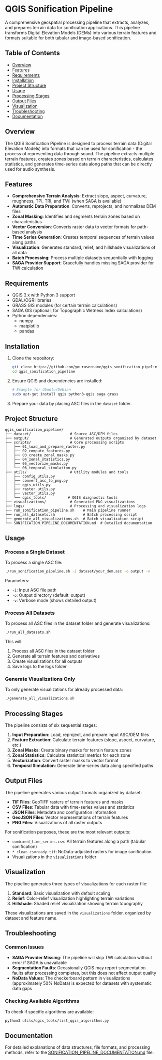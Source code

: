 # QGIS Sonification Pipeline

A comprehensive geospatial processing pipeline that extracts, analyzes, and prepares terrain data for sonification applications. This pipeline transforms Digital Elevation Models (DEMs) into various terrain features and formats suitable for both tabular and image-based sonification.

## Table of Contents

- [Overview](#overview)
- [Features](#features)
- [Requirements](#requirements)
- [Installation](#installation)
- [Project Structure](#project-structure)
- [Usage](#usage)
- [Processing Stages](#processing-stages)
- [Output Files](#output-files)
- [Visualization](#visualization)
- [Troubleshooting](#troubleshooting)
- [Documentation](#documentation)

## Overview

The QGIS Sonification Pipeline is designed to process terrain data (Digital Elevation Models) into formats that can be used for sonification - the process of representing data through sound. The pipeline extracts multiple terrain features, creates zones based on terrain characteristics, calculates statistics, and generates time-series data along paths that can be directly used for audio synthesis.

## Features

- **Comprehensive Terrain Analysis**: Extract slope, aspect, curvature, roughness, TPI, TRI, and TWI (when SAGA is available)
- **Automatic Data Preparation**: Converts, reprojects, and normalizes DEM files
- **Zonal Masking**: Identifies and segments terrain zones based on characteristics
- **Vector Conversion**: Converts raster data to vector formats for path-based analysis
- **Time Series Generation**: Creates temporal sequences of terrain values along paths
- **Visualization**: Generates standard, relief, and hillshade visualizations of all data
- **Batch Processing**: Process multiple datasets sequentially with logging
- **SAGA Provider Support**: Gracefully handles missing SAGA provider for TWI calculation

## Requirements

- QGIS 3.x with Python 3 support
- GDAL/OGR libraries
- GRASS GIS modules (for certain terrain calculations)
- SAGA GIS (optional, for Topographic Wetness Index calculations)
- Python dependencies:
  - numpy
  - matplotlib
  - pandas

## Installation

1. Clone the repository:
   ```bash
   git clone https://github.com/yourusername/qgis_sonification_pipeline.git
   cd qgis_sonification_pipeline
   ```

2. Ensure QGIS and dependencies are installed:
   ```bash
   # Example for Ubuntu/Debian
   sudo apt-get install qgis python3-qgis saga grass
   ```

3. Prepare your data by placing ASC files in the `dataset` folder.

## Project Structure

```
qgis_sonification_pipeline/
├── dataset/                  # Source ASC/DEM files
├── output/                   # Generated outputs organized by dataset
├── scripts/                  # Core processing scripts
│   ├── 01_load_and_prepare_raster.py
│   ├── 02_compute_features.py
│   ├── 03_create_zonal_masks.py
│   ├── 04_zonal_statistics.py
│   ├── 05_vectorize_masks.py
│   └── 06_temporal_simulation.py
├── utils/                    # Utility modules and tools
│   ├── config_utils.py
│   ├── convert_asc_to_png.py
│   ├── qgis_utils.py
│   ├── raster_utils.py
│   ├── vector_utils.py
│   └── qgis_tools/          # QGIS diagnostic tools
├── visualizations/           # Generated PNG visualizations
├── logs/                     # Processing and visualization logs
├── run_sonification_pipeline.sh    # Main pipeline runner
├── run_all_datasets.sh             # Batch processing script
├── generate_all_visualizations.sh  # Batch visualization script
└── SONIFICATION_PIPELINE_DOCUMENTATION.md  # Detailed documentation
```

## Usage

### Process a Single Dataset

To process a single ASC file:

```bash
./run_sonification_pipeline.sh -i dataset/your_dem.asc -o output -v
```

Parameters:
- `-i`: Input ASC file path
- `-o`: Output directory (default: output)
- `-v`: Verbose mode (shows detailed output)

### Process All Datasets

To process all ASC files in the dataset folder and generate visualizations:

```bash
./run_all_datasets.sh
```

This will:
1. Process all ASC files in the dataset folder
2. Generate all terrain features and derivatives
3. Create visualizations for all outputs
4. Save logs to the logs folder

### Generate Visualizations Only

To only generate visualizations for already processed data:

```bash
./generate_all_visualizations.sh
```

## Processing Stages

The pipeline consists of six sequential stages:

1. **Input Preparation**: Load, reproject, and prepare input ASC/DEM files
2. **Feature Extraction**: Calculate terrain features (slope, aspect, curvature, etc.)
3. **Zonal Masks**: Create binary masks for terrain feature zones
4. **Zonal Statistics**: Calculate statistical metrics for each zone
5. **Vectorization**: Convert raster masks to vector format
6. **Temporal Simulation**: Generate time-series data along specified paths

## Output Files

The pipeline generates various output formats organized by dataset:

- **TIF Files**: GeoTIFF rasters of terrain features and masks
- **CSV Files**: Tabular data with time-series values and statistics
- **JSON Files**: Metadata and configuration information
- **GeoJSON Files**: Vector representations of terrain features
- **PNG Files**: Visualizations of all raster outputs

For sonification purposes, these are the most relevant outputs:

- `combined_time_series.csv`: All terrain features along a path (tabular sonification)
- `*_clean_csvready.tif`: NoData-adjusted rasters for image sonification
- Visualizations in the `visualizations` folder

## Visualization

The pipeline generates three types of visualizations for each raster file:

1. **Standard**: Basic visualization with default scaling
2. **Relief**: Color-relief visualization highlighting terrain variations
3. **Hillshade**: Shaded relief visualization showing terrain topography

These visualizations are saved in the `visualizations` folder, organized by dataset and feature name.

## Troubleshooting

### Common Issues

- **SAGA Provider Missing**: The pipeline will skip TWI calculation without error if SAGA is unavailable
- **Segmentation Faults**: Occasionally QGIS may report segmentation faults after processing completes, but this does not affect output quality
- **NoData Values**: The checkerboard pattern in visualizations (approximately 50% NoData) is expected for datasets with systematic data gaps

### Checking Available Algorithms

To check if specific algorithms are available:

```bash
python3 utils/qgis_tools/list_qgis_algorithms.py
```

## Documentation

For detailed explanations of data structures, file formats, and processing methods, refer to the [SONIFICATION_PIPELINE_DOCUMENTATION.md](SONIFICATION_PIPELINE_DOCUMENTATION.md) file.
